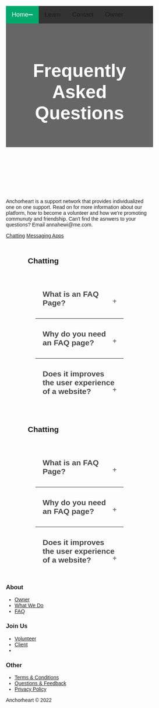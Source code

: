 <html lang="en">
<head>
     <script async src="https://pagead2.googlesyndication.com/pagead/js/adsbygoogle.js?client=ca-pub-9741419733823699"
     crossorigin="anonymous"></script>
<meta charset="utf-8">
    <meta name="viewport" content="width=device-width, initial-scale=1.0">
    <title>Untitled</title>
    <link rel="stylesheet" href="https://cdnjs.cloudflare.com/ajax/libs/twitter-bootstrap/4.1.3/css/bootstrap.min.css">
    <link rel="stylesheet" href="https://cdnjs.cloudflare.com/ajax/libs/ionicons/2.0.1/css/ionicons.min.css">
    <link rel="stylesheet" href="assets/css/style.css">
<link href="//maxcdn.bootstrapcdn.com/bootstrap/4.1.1/css/bootstrap.min.css" rel="stylesheet" id="bootstrap-css">
<script src="//maxcdn.bootstrapcdn.com/bootstrap/4.1.1/js/bootstrap.min.js"></script>
<script src="//cdnjs.cloudflare.com/ajax/libs/jquery/3.2.1/jquery.min.js"></script>
<title>Anchorheart</title>
<meta charset="utf-8">
<meta name="viewport" content="width=device-width, initial-scale=1">
<meta name="author" content="Taybah Mohammad">
<meta name="viewport" content="width=device-width, initial-scale=1">
<link rel="stylesheet" href="https://cdnjs.cloudflare.com/ajax/libs/font-awesome/4.7.0/css/font-awesome.min.css">
<!-- Content for FAQ portion -->
   <meta charset="UTF-8">
    <meta http-equiv="X-UA-Compatible" content="IE=edge">
    <meta name="viewport" content="width=device-width, initial-scale=1.0">
    <title>FAQ PAGE</title>
    <link href="https://fonts.googleapis.com/css2?family=Work+Sans&display=swap" rel="stylesheet">
    <link rel="stylesheet" href="style.css">

<style>
* {
  box-sizing: border-box;
}
  
  body {
  margin: 0;
  font-family: Arial, Helvetica, sans-serif;
}


var faq = document.getElementsByClassName("faq-page");
var i;
for (i = 0; i < faq.length; i++) {
    faq[i].addEventListener("click", function () {
        /* Toggle between adding and removing the "active" class,
        to highlight the button that controls the panel */
        this.classList.toggle("active");
        /* Toggle between hiding and showing the active panel */
        var body = this.nextElementSibling;
        if (body.style.display === "block") {
            body.style.display = "none";
        } else {
            body.style.display = "block";
        }
    });
}

/* for FAQ  start*/


body{
    font-family: 'Work Sans', sans-serif;
}
.faq-heading{
    border-bottom: #777;
    padding: 20px 60px;
}
.faq-container{
display: flex;
justify-content: center;
flex-direction: column;
}
.hr-line{
  width: 60%;
  margin: auto;
  
}
/* Style the buttons that are used to open and close the faq-page body */
.faq-page {
    /* background-color: #eee; */
    color: #444;
    cursor: pointer;
    padding: 30px 20px;
    width: 60%;
    border: none;
    outline: none;
    transition: 0.4s;
    margin: auto;
}
.faq-body{
    margin: auto;
    /* text-align: center; */
   width: 50%; 
   padding: auto;
   
}
/* Add a background color to the button if it is clicked on (add the .active class with JS), and when you move the mouse over it (hover) */
.active,
.faq-page:hover {
    background-color: #F9F9F9;
}
/* Style the faq-page panel. Note: hidden by default */
.faq-body {
    padding: 0 18px;
    background-color: white;
    display: none;
    overflow: hidden;
}
.faq-page:after {
    content: '\02795';
    /* Unicode character for "plus" sign (+) */
    font-size: 13px;
    color: #777;
    float: right;
    margin-left: 5px;
}
.active:after {
    content: "\2796";
    /* Unicode character for "minus" sign (-) */
}

/* for FAQ  end*/

.topnav {
  overflow: hidden;
  background-color: #333;
}

.topnav a {
  float: left;
  display: block;
  color: ##f1f1f1;
  text-align: center;
  padding: 14px 16px;
  text-decoration: none;
  font-size: 17px;
}

.topnav a:hover {
  background-color: #ddd;
  color: black;
}

.topnav a.active {
  background-color: #04AA6D;
  color: white;
}

.topnav .icon {
  display: none;
}

@media screen and (max-width: 600px) {
  .topnav a:not(:first-child) {display: none;}
  .topnav a.icon {
    float: right;
    display: block;
  }
}

@media screen and (max-width: 600px) {
  .topnav.responsive {position: relative;}
  .topnav.responsive .icon {
    position: absolute;
    right: 0;
    top: 0;
  }
  .topnav.responsive a {
    float: none;
    display: block;
    text-align: left;
  }
}

body {
  font-family: Arial, Helvetica, sans-serif;
}

/* Style the header */
header {
  background-color: #666;
  padding: 30px;
  text-align: center;
  font-size: 35px;
  color: white;
}

/* Create two columns/boxes that floats next to each other */
nav {
  float: left;
  width: 30%;
  height: 300px; /* only for demonstration, should be removed */
  background: #ccc;
  padding: 20px;
}

/*style the list in the footer*/
nav2 {
  text-align: center;
  width: 500%;
  height: 200px; /* only for demonstration, should be removed */
  background: ;
  padding: 20px;
}

/* Style the list inside the menu */
nav ul {
  list-style-type: none;
  padding: 0;
}

article {
  float: left;
  padding: 20px;
  width: 100%;
  background-color: #f1f1f1;
}

/* Clear floats after the columns */
section::after {
  content: "";
  display: table;
  clear: both;
}

/* Responsive layout - makes the two columns/boxes stack on top of each other instead of next to each other, on small screens */
@media (max-width: 600px) {
  nav, article {
    width: 100%;
    height: auto;
  }
}

</style>
</head>
<body>



<div class="topnav" id="myTopnav">
  <a href="https://anchor-heart.github.io/index.html" class="active">Home</a>
  <a href="#Learn">Learn</a>
  <a href="https://anchor-heart.github.io/message.html">Contact</a>
  <a href="https://anchor-heart.github.io/owner.html">Owner</a>
  <a href="javascript:void(0);" class="icon" onclick="myFunction()">
    <i class="fa fa-bars"></i>
  </a>
</div>

<script>
function myFunction() {
  var x = document.getElementById("myTopnav");
  if (x.className === "topnav") {
    x.className += " responsive";
  } else {
    x.className = "topnav";
  }
}
</script>
  
  
<header>
 <h1 style="font-size:50px;">Frequently Asked Questions</h1>
</header>
  <p>Anchorheart is a support network that provides individualized one on one support. Read on for more information about our platform, how to become a volunteer and how we're promoting communuty and friendship. Can't find the asnwers to your questions? Email annahewi@me.com.</p>

  <p><a href="https://anchor-heart.github.io/FAQS.md#chatting">Chatting</a>      <a href="https://anchor-heart.github.io/FAQS.md#messaging_apps">Messaging Apps</a></p>


<h2 id=chatting class="faq-heading">Chatting</h2>
        <section class="faq-container">
            <div class="faq-one">
                <!-- faq question -->
                <h1 class="faq-page">What is an FAQ Page?</h1>
                <!-- faq answer -->
                <div class="faq-body">
                    <p>Lorem ipsum dolor, sit amet consectetur adipisicing elit. Velit saepe sequi, illum facere
                        necessitatibus cum aliquam id illo omnis maxime, totam soluta voluptate amet ut sit ipsum
                        aperiam.
                        Perspiciatis, porro!</p>
                </div>
            </div>
            <hr class="hr-line">
            <div class="faq-two">
                <!-- faq question -->
                <h1 class="faq-page">Why do you need an FAQ page?</h1>
                <!-- faq answer -->
                <div class="faq-body">
                    <p>Lorem ipsum dolor, sit amet consectetur adipisicing elit. Velit saepe sequi, illum facere
                        necessitatibus cum aliquam id illo omnis maxime, totam soluta voluptate amet ut sit ipsum
                        aperiam.
                        Perspiciatis, porro!</p>
                </div>
            </div>
            <hr class="hr-line">
            <div class="faq-three">
                <!-- faq question -->
<h1 class="faq-page">Does it improves the user experience of a website?</h1>
                <!-- faq answer -->
                <div class="faq-body">
                    <p>Lorem ipsum dolor, sit amet consectetur adipisicing elit. Velit saepe sequi, illum facere
                        necessitatibus cum aliquam id illo omnis maxime, totam soluta voluptate amet ut sit ipsum
                        aperiam.
                        Perspiciatis, porro!</p>
                </div>
            </div>
        </section>

<h2 id=messaging_apps class="faq-heading">Chatting</h2>
        <section class="faq-container">
            <div class="faq-one">
                <!-- faq question -->
                <h1 class="faq-page">What is an FAQ Page?</h1>
                <!-- faq answer -->
                <div class="faq-body">
                    <p>Lorem ipsum dolor, sit amet consectetur adipisicing elit. Velit saepe sequi, illum facere
                        necessitatibus cum aliquam id illo omnis maxime, totam soluta voluptate amet ut sit ipsum
                        aperiam.
                        Perspiciatis, porro!</p>
                </div>
            </div>
            <hr class="hr-line">
            <div class="faq-two">
                <!-- faq question -->
                <h1 class="faq-page">Why do you need an FAQ page?</h1>
                <!-- faq answer -->
                <div class="faq-body">
                    <p>Lorem ipsum dolor, sit amet consectetur adipisicing elit. Velit saepe sequi, illum facere
                        necessitatibus cum aliquam id illo omnis maxime, totam soluta voluptate amet ut sit ipsum
                        aperiam.
                        Perspiciatis, porro!</p>
                </div>
            </div>
            <hr class="hr-line">
            <div class="faq-three">
                <!-- faq question -->
<h1 class="faq-page">Does it improves the user experience of a website?</h1>
                <!-- faq answer -->
                <div class="faq-body">
                    <p>Lorem ipsum dolor, sit amet consectetur adipisicing elit. Velit saepe sequi, illum facere
                        necessitatibus cum aliquam id illo omnis maxime, totam soluta voluptate amet ut sit ipsum
                        aperiam.
                        Perspiciatis, porro!</p>
                </div>
            </div>
        </section>

  <div class="footer-clean">
        <footer>
            <div class="container">
                <div class="row justify-content-center">
                    <div class="col-sm-4 col-md-3 item">
                        <h3>About</h3>
                        <ul>
                            <li><a href="https://anchor-heart.github.io/owner.html">Owner</a></li>
                            <li><a href="#">What We Do</a></li>
                            <li><a href="#">FAQ</a></li>
                        </ul>
                    </div>
                    <div class="col-sm-4 col-md-3 item">
                        <h3>Join Us</h3>
                        <ul>
                            <li><a href="https://anchor-heart.github.io/volunteer.html">Volunteer</a></li>
                            <li><a href="https://anchor-heart.github.io/client.html">Client</a></li>
                            <li><a href="#"></a></li>
                        </ul>
                    </div>
                    <div class="col-sm-4 col-md-3 item">
                        <h3>Other</h3>
                        <ul>
                            <li><a href="https://anchor-heart.github.io/terms.html">Terms & Conditions</a></li>
                            <li><a href="https://anchor-heart.github.io/message.html">Questions & Feedback</a></li>
                            <li><a href="#">Privacy Policy</a></li>
                        </ul>
                    </div>
                    <div class="col-lg-3 item social"><a href="#"><i class="icon ion-social-facebook"></i></a><a href="#"><i class="icon ion-social-twitter"></i></a><a href="#"><i class="icon ion-social-snapchat"></i></a><a href="#"><i class="icon ion-social-instagram"></i></a>
                        <p class="copyright">Anchorheart © 2022</p>
                    </div>
                </div>
            </div>
        </footer>
    </div>
    <script src="https://cdnjs.cloudflare.com/ajax/libs/jquery/3.2.1/jquery.min.js"></script>
    <script src="https://cdnjs.cloudflare.com/ajax/libs/twitter-bootstrap/4.1.3/js/bootstrap.bundle.min.js"></script>
</body>
</html>

<!-- Credit to https://epicbootstrap.com/snippets/footer-with-columns -->